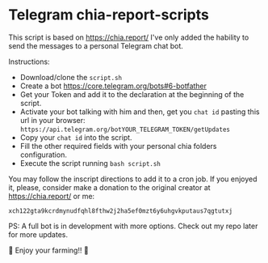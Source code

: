 # Telegram chia-report-scripts
This script is based on https://chia.report/ I've only added the hability to send the messages to a personal Telegram chat bot.

Instructions:
- Download/clone the `script.sh`
- Create a bot https://core.telegram.org/bots#6-botfather
- Get your Token and add it to the declaration at the beginning of the script.
- Activate your bot talking with him and then, get you `chat id` pasting this url in your browser:
```https://api.telegram.org/botYOUR_TELEGRAM_TOKEN/getUpdates```
- Copy your `chat id` into the script.
- Fill the other required fields with your personal chia folders configuration.
- Execute the script running `bash script.sh`
  
You may follow the inscript directions to add it to a cron job.
If you enjoyed it, please, consider make a donation to the original creator at https://chia.report/
or me:

`xch122gta9kcrdmynudfqhl8fthw2j2ha5ef0mzt6y6uhgvkputaus7qgtutxj`

PS: A full bot is in development with more options. Check out my repo later for more updates.

:seedling: Enjoy your farming!! :seedling:
